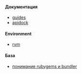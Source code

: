 #### Документация
* [guides](http://guides.rubyonrails.org/)
* [apidock](http://apidock.com/)

#### Environment
* [rvm](http://rvm.io/)

#### База
* [понимание rubygems и bundler](http://nashbridges.me/gem-for-end-user)